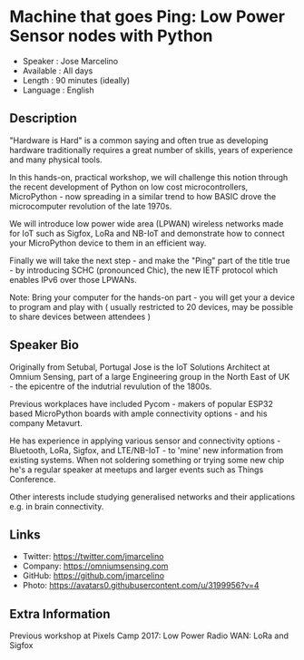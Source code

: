 Machine that goes Ping: Low Power Sensor nodes with Python
=================================================

* Speaker   : Jose Marcelino
* Available : All days
* Length    : 90 minutes (ideally)
* Language  : English

Description
-----------

"Hardware is Hard" is a common saying and often true as developing hardware traditionally requires a great number of skills, years of experience and many physical tools.

In this hands-on, practical workshop, we will challenge this notion through the recent development of Python on low cost microcontrollers,  MicroPython - now spreading in a similar trend to how BASIC drove the microcomputer revolution of the late 1970s.

We will introduce low power wide area (LPWAN) wireless networks made for IoT such as Sigfox, LoRa and NB-IoT and demonstrate how to connect your MicroPython device to them in an efficient way.

Finally we will take the next step - and make the "Ping" part of the title true - by introducing SCHC (pronounced Chic), the new IETF protocol which enables IPv6 over those LPWANs.

Note: Bring your computer for the hands-on part - you will get your a device to program and play with ( usually restricted to 20 devices, may be possible to share devices between attendees )

Speaker Bio
-----------

Originally from Setubal, Portugal Jose is the IoT Solutions Architect at Omnium Sensing, part of a large Engineering group in the North East of UK - the epicentre of the indutrial revulution of the 1800s.

Previous workplaces have included Pycom - makers of popular ESP32 based MicroPython boards with ample connectivity options - and his company Metavurt.

He has experience in applying various sensor and connectivity options - Bluetooth, LoRa, Sigfox, and LTE/NB-IoT - to 'mine' new information from existing systems. When not soldering something or trying some new chip he's a regular speaker at meetups and larger events such as Things Conference.

Other interests include studying generalised networks and their applications e.g. in brain connectivity.

Links
-----

* Twitter: https://twitter.com/jmarcelino
* Company: https://omniumsensing.com
* GitHub: https://github.com/jmarcelino
* Photo: https://avatars0.githubusercontent.com/u/3199956?v=4

Extra Information
-----------------

Previous workshop at Pixels Camp 2017: Low Power Radio WAN: LoRa and Sigfox